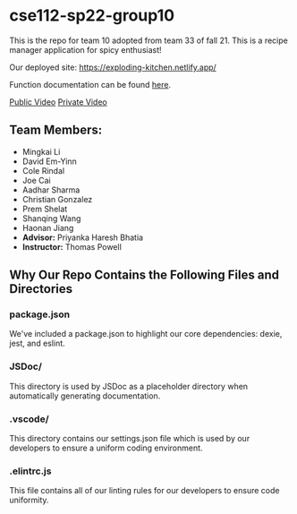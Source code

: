 # cse112-sp22-group10
This is the repo for team 10 adopted from team 33 of fall 21. This is a recipe manager application for spicy enthusiast!

Our deployed site: https://exploding-kitchen.netlify.app/

Function documentation can be found [here](https://cse110-fa21-group33.github.io/cse110-fa21-group33/). 

[Public Video](https://www.youtube.com/watch?v=Y9B0q-SJrAQ)
[Private Video](https://youtu.be/_16ljOFkahc)

## Team Members:
- Mingkai Li
- David Em-Yinn
- Cole Rindal
- Joe Cai
- Aadhar Sharma
- Christian Gonzalez
- Prem Shelat
- Shanqing Wang
- Haonan Jiang
- **Advisor:** Priyanka Haresh Bhatia
- **Instructor:** Thomas Powell

## Why Our Repo Contains the Following Files and Directories

### package.json
We've included a package.json to highlight our core dependencies: dexie, jest, and eslint. 

### JSDoc/
This directory is used by JSDoc as a placeholder directory when automatically generating documentation. 

### .vscode/
This directory contains our settings.json file which is used by our developers to ensure a uniform coding environment.

### .elintrc.js
This file contains all of our linting rules for our developers to ensure code uniformity.
